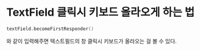 # TextField 클릭시 키보드 올라오게 하는 법

```swift
textField.becomeFirstResponder()
```
와 같이 입력해주면 텍스트필드의 창 클릭시 키보드가 올라오는 걸 볼 수 있다.
